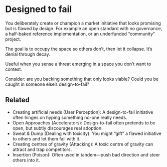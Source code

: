 # Designed to fail

You deliberately create or champion a market initiative that looks promising but is flawed by design. For example an open standard with no governance, a half-baked reference implementation, or an underfunded “community” project.

The goal is to occupy the space so others don’t, then let it collapse. It’s denial through decay.

Useful when you sense a threat emerging in a space you don’t want to contest.

Consider: are you backing something that only looks viable? Could you be caught in someone else’s design-to-fail?

## Related

- Creating artificial needs (User Perception): A design-to-fail initiative often hinges on hyping something no-one really needs.
- Open Approaches (Accelerators): Design-to-fail often pretends to be open, but subtly discourages real adoption.
- Sweat & Dump (Dealing with toxicity): You might “gift” a flawed initiative to others and let them fail with it.
- Creating centres of gravity (Attacking): A toxic centre of gravity can attract and trap competitors.
- Insertion (Poison): Often used in tandem—push bad direction and steer others into it.
